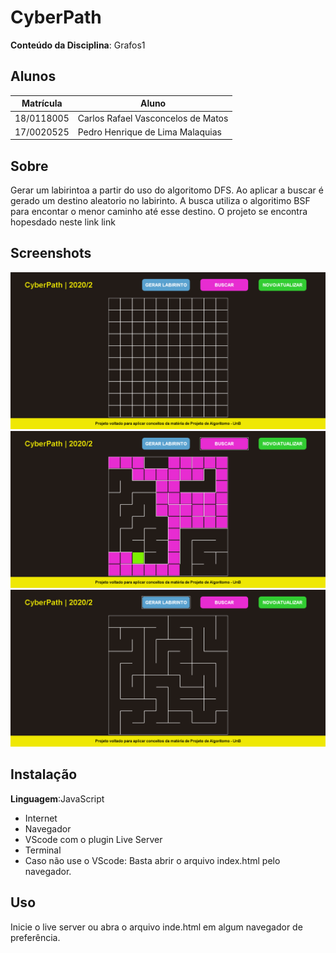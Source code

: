 # CyberPath

**Conteúdo da Disciplina**: Grafos1<br>

## Alunos
|Matrícula | Aluno |
| -- | -- |
| 18/0118005  |  Carlos Rafael Vasconcelos de Matos |
| 17/0020525  |  Pedro Henrique de Lima Malaquias |

## Sobre 
 Gerar um labirintoa a partir do uso do algoritomo DFS. Ao aplicar a buscar é gerado um destino aleatorio no labirinto. A busca utiliza o algoritimo BSF para encontar o menor caminho até esse destino. O projeto se encontra hopesdado neste link <a src="https://cyberpath.netlify.app" target="_top">link</a>
 

## Screenshots
![](img/TelaInicia.png)
![](img/buscarBfs.png)
![](img/gerarPath.png)

## Instalação 
**Linguagem**:JavaScript<br>
* Internet
* Navegador
* VScode com o plugin Live Server
* Terminal
* Caso não use o VScode: Basta abrir o arquivo index.html pelo navegador.

## Uso 
Inicie o live server ou abra o arquivo inde.html em algum navegador de preferência.


